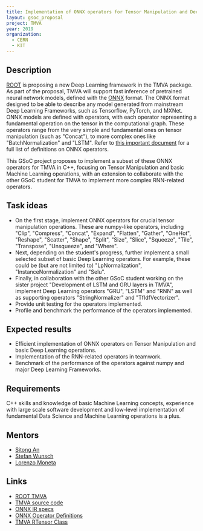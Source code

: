 ```yaml
---
title: Implementation of ONNX operators for Tensor Manipulation and Deep Learning
layout: gsoc_proposal
project: TMVA
year: 2019
organization:
  - CERN
  - KIT
---
```


## Description

[ROOT](https://root.cern) is proposing a new Deep Learning framework in the TMVA package. As part of the proposal, TMVA will support fast inference of pretrained neural network models, defined with the [ONNX](https://onnx.ai) format. The ONNX format designed to be able to describe any model generated from mainstream Deep Learning Frameworks, such as Tensorflow, PyTorch, and MXNet. ONNX models are defined with operators, with each operator representing a fundamental operation on the tensor in the computational graph. These operators range from the very simple and fundamental ones on tensor manipulation (such as "Concat"), to more complex ones like "BatchNormalization" and "LSTM". Refer to [this important document](https://github.com/onnx/onnx/blob/master/docs/Operators.md) for a full list of definitions on ONNX operators.

This GSoC project proposes to implement a subset of these ONNX operators for TMVA in C++, focusing on Tensor Manipulation and basic Machine Learning operations, with an extension to collaborate with the other GSoC student for TMVA to implement more complex RNN-related operators.

## Task ideas
  * On the first stage, implement ONNX operators for crucial tensor manipulation operations. These are numpy-like operators, including "Clip", "Compress", "Concat", "Expand", "Flatten", "Gather", "OneHot", "Reshape", "Scatter", "Shape", "Split", "Size", "Slice", "Squeeze", "Tile", "Transpose", "Unsqueeze", and "Where".
  * Next, depending on the student's progress, further implement a small selected subset of basic Deep Learning operators. For example, these could be (but are not limited to) "LpNormalization", "InstanceNormalization" and "Selu".
  * Finally, in collaboration with the other GSoC student working on the sister project "Development of LSTM and GRU layers in TMVA", implement Deep Learning operators "GRU", "LSTM" and "RNN" as well as supporting operators  "StringNormalizer" and "TfIdfVectorizer".
  * Provide unit testing for the operators implemented.
  * Profile and benchmark the performance of the operators implemented.

## Expected results
  * Efficient implementation of ONNX operators on Tensor Manipulation and basic Deep Learning operations.
  * Implementation of the RNN-related operators in teamwork.
  * Benchmark of the performance of the operators against numpy and major Deep Learning Frameworks.

## Requirements
C++ skills and knowledge of basic Machine Learning concepts, experience with large scale software development and low-level implementation of fundamental Data Science and Machine Learning operations is a plus.

## Mentors
  * [Sitong An](mailto:s.an@cern.ch)
  * [Stefan Wunsch](mailto:stefan.wunsch@cern.ch)
  * [Lorenzo Moneta](mailto:Lorenzo.Moneta@cern.ch)

## Links
  * [ROOT TMVA](http://root.cern/tmva)
  * [TMVA source code](https://github.com/root-mirror/root/tree/master/tmva)
  * [ONNX IR specs](https://github.com/onnx/onnx/blob/master/docs/IR.md)
  * [ONNX Operator Definitions](https://github.com/onnx/onnx/blob/master/docs/Operators.md)
  * [TMVA RTensor Class](https://github.com/root-project/root/pull/3221)
